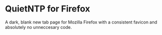 # QuietNTP for Firefox
 A dark, blank new tab page for Mozilla Firefox with a consistent favicon and absolutely no unneccesary code. 
